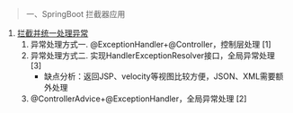 > 一、SpringBoot 拦截器应用
1. [拦截并统一处理异常](https://www.cnblogs.com/lvbinbin2yujie/p/10574812.html#type4)     
      1. 异常处理方式一. @ExceptionHandler+@Controller，控制层处理  [1]
      2. 异常处理方式二. 实现HandlerExceptionResolver接口，全局异常处理  [3]
         - 缺点分析：返回JSP、velocity等视图比较方便，JSON、XML需要额外处理
      3. @ControllerAdvice+@ExceptionHandler，全局异常处理   [2]
